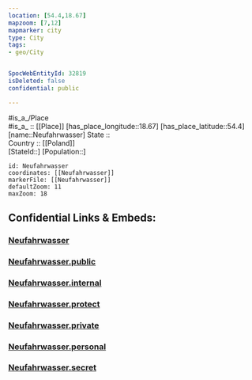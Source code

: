 ```yaml
---
location: [54.4,18.67] 
mapzoom: [7,12] 
mapmarker: city 
type: City
tags:
- geo/City


SpocWebEntityId: 32819
isDeleted: false
confidential: public

---
```

#is_a_/Place  
#is_a_ :: [[Place]] 
[has_place_longitude::18.67] 
[has_place_latitude::54.4] 
[name::Neufahrwasser] 
State ::  
Country :: [[Poland]]  
[StateId::] 
[Population::] 



```leaflet
id: Neufahrwasser
coordinates: [[Neufahrwasser]] 
markerFile: [[Neufahrwasser]] 
defaultZoom: 11 
maxZoom: 18
```


## Confidential Links & Embeds: 

### [Neufahrwasser](/_Standards/Earth/Continent/Europe/Europe~East/Poland/Provinces~Poland/Pomeranian/City/Neufahrwasser.md) 

### [Neufahrwasser.public](/_public/Earth/Continent/Europe/Europe~East/Poland/Provinces~Poland/Pomeranian/City/Neufahrwasser.public.md) 

### [Neufahrwasser.internal](/_internal/Earth/Continent/Europe/Europe~East/Poland/Provinces~Poland/Pomeranian/City/Neufahrwasser.internal.md) 

### [Neufahrwasser.protect](/_protect/Earth/Continent/Europe/Europe~East/Poland/Provinces~Poland/Pomeranian/City/Neufahrwasser.protect.md) 

### [Neufahrwasser.private](/_private/Earth/Continent/Europe/Europe~East/Poland/Provinces~Poland/Pomeranian/City/Neufahrwasser.private.md) 

### [Neufahrwasser.personal](/_personal/Earth/Continent/Europe/Europe~East/Poland/Provinces~Poland/Pomeranian/City/Neufahrwasser.personal.md) 

### [Neufahrwasser.secret](/_secret/Earth/Continent/Europe/Europe~East/Poland/Provinces~Poland/Pomeranian/City/Neufahrwasser.secret.md)

